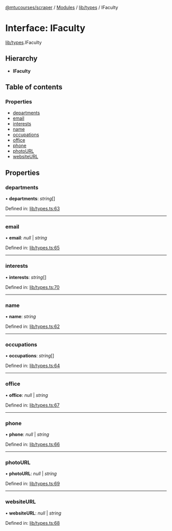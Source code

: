 [@mtucourses/scraper](../../README.md) / [Modules](../../modules.md) / [lib/types](../../modules/lib_types.md) / IFaculty

# Interface: IFaculty

[lib/types](../../modules/lib_types.md).IFaculty

## Hierarchy

* **IFaculty**

## Table of contents

### Properties

- [departments](types.ifaculty.md#departments)
- [email](types.ifaculty.md#email)
- [interests](types.ifaculty.md#interests)
- [name](types.ifaculty.md#name)
- [occupations](types.ifaculty.md#occupations)
- [office](types.ifaculty.md#office)
- [phone](types.ifaculty.md#phone)
- [photoURL](types.ifaculty.md#photourl)
- [websiteURL](types.ifaculty.md#websiteurl)

## Properties

### departments

• **departments**: *string*[]

Defined in: [lib/types.ts:63](https://github.com/Michigan-Tech-Courses/scrapper/blob/95d6d94/src/lib/types.ts#L63)

___

### email

• **email**: *null* \| *string*

Defined in: [lib/types.ts:65](https://github.com/Michigan-Tech-Courses/scrapper/blob/95d6d94/src/lib/types.ts#L65)

___

### interests

• **interests**: *string*[]

Defined in: [lib/types.ts:70](https://github.com/Michigan-Tech-Courses/scrapper/blob/95d6d94/src/lib/types.ts#L70)

___

### name

• **name**: *string*

Defined in: [lib/types.ts:62](https://github.com/Michigan-Tech-Courses/scrapper/blob/95d6d94/src/lib/types.ts#L62)

___

### occupations

• **occupations**: *string*[]

Defined in: [lib/types.ts:64](https://github.com/Michigan-Tech-Courses/scrapper/blob/95d6d94/src/lib/types.ts#L64)

___

### office

• **office**: *null* \| *string*

Defined in: [lib/types.ts:67](https://github.com/Michigan-Tech-Courses/scrapper/blob/95d6d94/src/lib/types.ts#L67)

___

### phone

• **phone**: *null* \| *string*

Defined in: [lib/types.ts:66](https://github.com/Michigan-Tech-Courses/scrapper/blob/95d6d94/src/lib/types.ts#L66)

___

### photoURL

• **photoURL**: *null* \| *string*

Defined in: [lib/types.ts:69](https://github.com/Michigan-Tech-Courses/scrapper/blob/95d6d94/src/lib/types.ts#L69)

___

### websiteURL

• **websiteURL**: *null* \| *string*

Defined in: [lib/types.ts:68](https://github.com/Michigan-Tech-Courses/scrapper/blob/95d6d94/src/lib/types.ts#L68)
